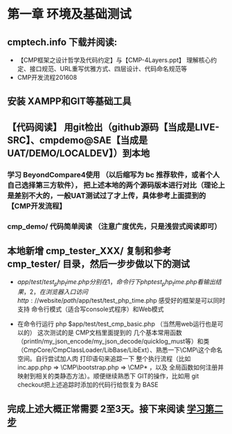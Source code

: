 # 第一章 环境及基础测试

## cmptech.info 下载并阅读:
* 【CMP框架之设计哲学及代码约定】与【CMP-4Layers.ppt】
  理解核心约定、接口规范、URL重写优雅方式、四层设计、代码命名规范等
* CMP开发流程201608

## 安装 XAMPP和GIT等基础工具

## 【代码阅读】 用git检出（github源码【当成是LIVE-SRC】、cmpdemo@SAE【当成是 UAT/DEMO/LOCALDEV】）到本地

### 学习 BeyondCompare4使用 （以后缩写为 bc 推荐软件，或者个人自己选择第三方软件）， 把上述本地的两个源码版本进行对比（理论上是差别不大的，一般UAT测试过了才上传，具体参考上面提到的 【CMP开发流程】

### cmp_demo/ 代码简单阅读 （注意广度优先，只是浅尝式阅读即可）

## 本地新增 cmp_tester_XXX/ 复制和参考 cmp_tester/ 目录，然后一步步做以下的测试
* $app/test/test_php_time.php
  分别在1，命令行下 php test_php_time.php 看输出结果，
	2，在浏览器入口访问 http://$website/$path/$app/test/test_php_time.php
	感受好的框架是可以同时支持 命令行模式（适合写console式程序）和Web模式

* 在命令行运行 php $app/test/test_cmp_basic.php （当然用web运行也是可以的）
  这次测试的是 CMP文档里面提到的 几个基本常用函数（println/my_json_encode/my_json_decode/quicklog_must等）和类（CmpCore/CmpClassLoader/LibBase/LibExt）、熟悉一下\CMP\这个命名空间。自行尝试加人肉 打印语句来追踪一下 整个执行流程（比如 inc.app.php => \CMP\bootstrap.php => \CMP\* ，以及 全局函数如何注册并映射到相关的类静态方法）。顺便继续熟悉下 GIT的操作，比如用 git checkout把上述追踪时添加的代码行给恢复为 BASE

## 完成上述大概正常需要 2至3天。接下来阅读 [学习第二步](README_step2.md)
